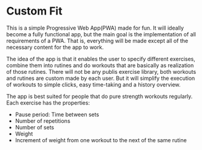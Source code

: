 # Custom Fit

This is a simple Progressive Web App(PWA) made for fun. It will ideally become a fully functional app, but the main goal is the implementation of all requirements of a PWA. That is, everything will be made except all of the necessary content for the app to work. 

The idea of the app is that it enables the user to specify different exercises, combine them into rutines and do workouts that are basically as realization of those rutines. There will not be any publis exercise library, both workouts and rutines are custom made by each user. But it will simplify the execution of workouts to simple clicks, easy time-taking and a history overview. 

The app is best suited for people that do pure strength workouts regularly. Each exercise has the properties: 
* Pause period: Time between sets
* Number of repetitions
* Number of sets
* Weight
* Increment of weight from one workout to the next of the same rutine